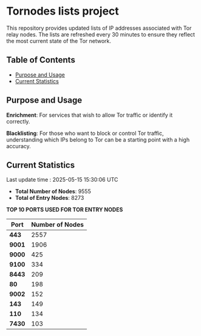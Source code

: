 # Tornodes lists project

This repository provides updated lists of IP addresses associated with Tor relay nodes. The lists are refreshed every 30 minutes to ensure they reflect the most current state of the Tor network.

## Table of Contents

- [Purpose and Usage](#purpose-and-usage)
- [Current Statistics](#current-statistics)


## Purpose and Usage

**Enrichment**: For services that wish to allow Tor traffic or identify it correctly.

**Blacklisting**: For those who want to block or control Tor traffic, understanding which IPs belong to Tor can be a starting point with a high accuracy.

## Current Statistics

Last update time : 2025-05-15 15:30:06 UTC

- **Total Number of Nodes**: 9555
- **Total of Entry Nodes**: 8273

**TOP 10 PORTS USED FOR TOR ENTRY NODES**

| **Port** | **Number of Nodes** |
|------|-----------------|
| **443**   | 2557  |
| **9001**   | 1906  |
| **9000**   | 425  |
| **9100**   | 334  |
| **8443**   | 209  |
| **80**   | 198  |
| **9002**   | 152  |
| **143**   | 149  |
| **110**   | 134  |
| **7430**   | 103  |


